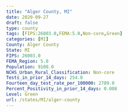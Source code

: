 ```yaml
---
title: "Alger County, MI"
date: 2020-09-27
draft: false
type: county
tags: [FIPS:26003.0,FEMA:5.0,Non-core,Green]
categories: [MI]
County: Alger County
State: MI
FIPS: 26003.0
FEMA_Region: 5.0
Population: 9108.0
NCHS_Urban_Rural_Classification: Non-core
Tests_in_prior_14_days: 254.0
Fourteen_day_test_rate_per_100000: 2789.0
Percent_Positivity_in_prior_14_days: 0.008
Level: Green
url: /states/MI/alger-county
---
```



